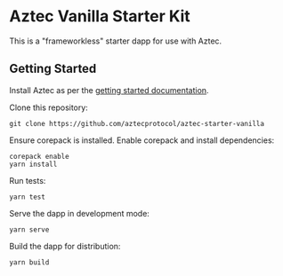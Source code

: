 # Aztec Vanilla Starter Kit

This is a "frameworkless" starter dapp for use with Aztec.

## Getting Started

Install Aztec as per the [getting started documentation](https://docs.aztec.network/developers/getting_started).

Clone this repository:

```
git clone https://github.com/aztecprotocol/aztec-starter-vanilla
```

Ensure corepack is installed. Enable corepack and install dependencies:

```
corepack enable
yarn install
```

Run tests:

```
yarn test
```

Serve the dapp in development mode:

```
yarn serve
```

Build the dapp for distribution:

```
yarn build
```
